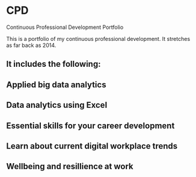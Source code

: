 # CPD
Continuous Professional Development Portfolio

This is a portfolio of my continuous professional development. It stretches as far back as 2014.

## It includes the following:

## Applied big data analytics

## Data analytics using Excel

## Essential skills for your career development

## Learn about current digital workplace trends

## Wellbeing and resillience at work
